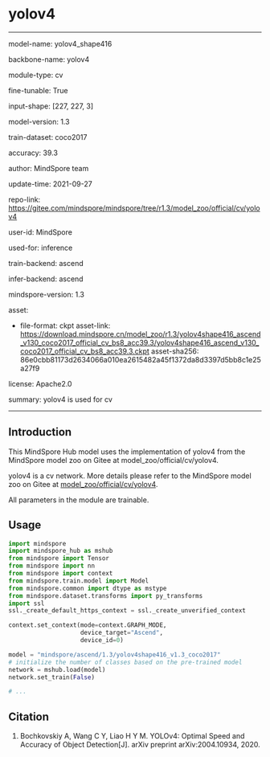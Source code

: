# yolov4

---

model-name: yolov4_shape416

backbone-name: yolov4

module-type: cv

fine-tunable: True

input-shape: [227, 227, 3]

model-version: 1.3

train-dataset: coco2017

accuracy: 39.3

author: MindSpore team

update-time: 2021-09-27

repo-link: <https://gitee.com/mindspore/mindspore/tree/r1.3/model_zoo/official/cv/yolov4>

user-id: MindSpore

used-for: inference

train-backend: ascend

infer-backend: ascend

mindspore-version: 1.3

asset:

-
    file-format: ckpt
    asset-link: <https://download.mindspore.cn/model_zoo/r1.3/yolov4shape416_ascend_v130_coco2017_official_cv_bs8_acc39.3/yolov4shape416_ascend_v130_coco2017_official_cv_bs8_acc39.3.ckpt>
    asset-sha256: 86e0cbb81173d2634066a010ea2615482a45f1372da8d3397d5bb8c1e25a27f9

license: Apache2.0

summary: yolov4 is used for cv

---

## Introduction

This MindSpore Hub model uses the implementation of yolov4 from the MindSpore model zoo on Gitee at model_zoo/official/cv/yolov4.

yolov4 is a cv network. More details please refer to the MindSpore model zoo on Gitee at [model_zoo/official/cv/yolov4](https://gitee.com/mindspore/mindspore/blob/r1.3/model_zoo/official/cv/yolov4/README.md).

All parameters in the module are trainable.

## Usage

```python
import mindspore
import mindspore_hub as mshub
from mindspore import Tensor
from mindspore import nn
from mindspore import context
from mindspore.train.model import Model
from mindspore.common import dtype as mstype
from mindspore.dataset.transforms import py_transforms
import ssl
ssl._create_default_https_context = ssl._create_unverified_context

context.set_context(mode=context.GRAPH_MODE,
                    device_target="Ascend",
                    device_id=0)

model = "mindspore/ascend/1.3/yolov4shape416_v1.3_coco2017"
# initialize the number of classes based on the pre-trained model
network = mshub.load(model)
network.set_train(False)

# ...
```

## Citation

1. Bochkovskiy A, Wang C Y, Liao H Y M. YOLOv4: Optimal Speed and Accuracy of Object Detection[J]. arXiv preprint arXiv:2004.10934, 2020.
